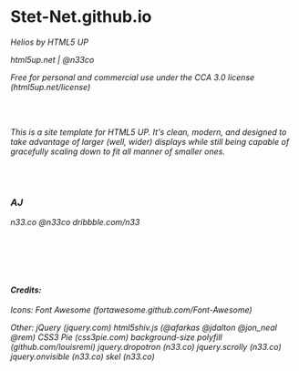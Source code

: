 Stet-Net.github.io
==================

<p><i>Helios by HTML5 UP</i></p>
<p><i>html5up.net | @n33co</i></p>
<p><i>Free for personal and commercial use under the CCA 3.0 license (html5up.net/license)</i></p>
<br></br>
<p><i>This is a site template for HTML5 UP. It's clean, modern, and designed
to take advantage of larger (well, wider) displays while still being capable of gracefully
scaling down to fit all manner of smaller ones.</i></p>
<br></br>
<h3><i>AJ</i></h3>
<p><i>n33.co @n33co dribbble.com/n33</i></p>
<br></br>
<br></br>
<h4><i>Credits:</i></h4>
<p><i>Icons: Font Awesome (fortawesome.github.com/Font-Awesome)</i></p>
<p><i>Other:	jQuery (jquery.com)
		html5shiv.js (@afarkas @jdalton @jon_neal @rem)
		CSS3 Pie (css3pie.com)
		background-size polyfill (github.com/louisremi)
		jquery.dropotron (n33.co)
		jquery.scrolly (n33.co)
		jquery.onvisible (n33.co)
		skel (n33.co)</i></p>